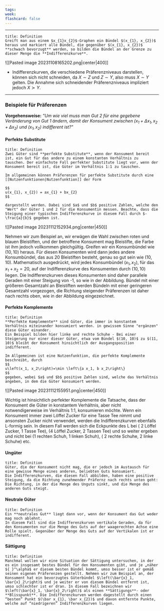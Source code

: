 ```yaml
---
tags:
week:
flashcard: false
---
```

***

```ad-important
title: Definition
Greift man aus einem $x_{1}x_{2}$-Graphen ein Bündel $(x_{1}, x_{2})$ heraus und markiert alle Bündel, die gegenüber $(x_{1}, x_{2})$ **schwach bevorzugt** werden, so bilden die Bündel an der Grenze zu dieser Menge die **Indifferenzkurve**.

```

![[Pasted image 20231108165202.png|center|400]]

- Indifferenzkurven, die verschiedene Präferenzniveaus darstellen, können sich nicht schneiden, da $X \sim Z$ und $Z \sim Y$, also muss $X \sim Y$ gelten. Die Annahme sich schneidender Präferenzniveaus impliziert jedoch $X \succ Y$.

***
### Beispiele für Präferenzen

**Vorgehensweise:** *"Um wie viel muss man Gut 2 für eine gegebene Veränderung von Gut 1 ändern, damit der Konsument zwischen $(x_{1} + \Delta x_{1}, x_{2} + \Delta x_{2})$ und $(x_{1}, x_{2})$ indifferent ist?"*

#### Perfekte Substitute

```ad-note
title: Definition
Zwei Güter sind **perfekte Substitute**, wenn der Konsument bereit ist, ein Gut für das andere zu einem konstanten Verhältnis zu tauschen. Der einfachste Fall perfekter Substitute liegt vor, wenn der Konsument bereit ist, die Güter im Verhältnis 1:1 zu tauschen.

Im allgemeinen können Präferenzen für perfekte Substitute durch eine [[Nutzenfunktionen|Nutzenfunktion]] der Form

$$
u(x_{1}, x_{2}) = ax_{1} + bx_{2}
$$

dargestellt werden. Dabei sind $a$ und $b$ positive Zahlen, welche den "Wert" der Güter 1 und 2 für die Konsumentin messen. Beachte, dass die Steigung einer typischen Indifferenzkurve in diesem Fall durch $- \frac{a}{b}$ gegeben ist.
```


![[Pasted image 20231112152934.png|center|450]]

Nehmen wir zum Beispiel an, wir erwägen die Wahl zwischen roten und blauen Bleistiften, und der betroffene Konsument mag Bleistifte, die Farbe ist ihm jedoch vollkommen gleichgültig. Greifen wir ein Konsumbündel wie $(10,10)$ heraus. Für diesen Konsumenten wird dann jedes andere Konsumbündel, das aus 20 Bleistiften besteht, genau so gut sein wie $(10,10)$. Mathematisch ausgedrückt, wird jedes Konsumbündel $\left(x_1, x_2\right)$, für das $x_1+x_2=20$, auf der Indifferenzkurve des Konsumenten durch $(10,10)$ liegen. Die Indifferenzkurven dieses Konsumenten sind daher parallele Geraden mit einer Steigung von -1, so wie in der Abbildung. Bündel mit einer größeren Gesamtzahl an Bleistiften werden Bündeln mit einer geringeren Gesamtzahl vorgezogen, die Richtung steigender Präferenzen ist daher nach rechts oben, wie in der Abbildung eingezeichnet.

#### Perfekte Komplemente

```ad-note
title: Definition
**Perfekte Komplemente** sind Güter, die immer in konstantem Verhältnis miteinander konsumiert werden. in gewissem Sinne "ergänzen" diese Güter einander.
Ein Beispiel bilden hier linke und rechte Schuhe - Bei einer Steigerung nur einer dieser Güter, etwa vom Bündel $(10, 10)$ zu $(11, 10)$ bleibt der Konsument hinsichtlich der Ausgangsposition indifferent.

Im Allgemeinen ist eine Nutzenfunktion, die perfekte Komplemente beschreibt, durch
$$
u\left(x_1, x_2\right)=\min \left\{a x_1, b x_2\right\}
$$
gegeben, wobei $a$ und $b$ positive Zahlen sind, welche das Verhältnis angeben, in dem die Güter konsumiert werden.
```


![[Pasted image 20231112155951.png|center|450]]

Wichtig ist hinsichtlich perfekter Komplemente die Tatsache, dass der Konsument die Güter in konstantem Verhältnis, aber nicht notwendigerweise im Verhältnis 1:1, konsumieren möchte. Wenn ein Konsument immer zwei Löffel Zucker für eine Tasse Tee nimmt und ansonsten Zucker nicht verwendet, werden die Indifferenzkurven ebenfalls L-formig sein. In diesem Fall werden sich die Eckpunkte des L bei ( 2 Löffel Zucker, 1 Tasse Tee), (4 Löffel Zucker, 2 Tassen Tee) und so weiter ergeben und nicht bei (1 rechten Schuh, 1 linken Schuh), ( 2 rechte Schuhe, 2 linke Schuhe) etc.

#### Ungüter

```ad-note
title: Definition
Güter, die der Konsument nicht mag, die er jedoch im Austausch für eine gewisse Menge eines anderen, beliebten Guts konsumiert.
Die Indifferenzkurven, die diesen Fall abbilden, haben eine positive Steigung, da die Richtung zunehmender Präfernz nach rechts unten geht: Die Richtung, in der die Menge des Unguts sinkt, und die Menge des anderen Guts steigt.
```

#### Neutrale Güter

```ad-note
title: Definition
Ein **neutrales Gut** liegt dann vor, wenn der Konsument das Gut weder mag noch ablehnt.
In diesem Fall sind die Indifferenzkurven vertikale Geraden, da für den Konsumenten nur die Menge des Guts auf der waagerechten Achse eine Rolle spielt. Gegenüber der Menge des Guts auf der Vertikalen ist er indifferent.
```

#### Sättigung

```ad-note
title: Definition
Manchmal wollen wir eine Situation der Sättigung untersuchen, in der es ein insgesamt bestes Bündel für den Konsumenten gibt, und je „näher ${ }^\alpha$ er diesem besten Bündel kommt, umso besser ist er gemäß seinen eigenen Präferenzen gestellt. Nehmen wir zum Beispiel an, der Konsument hat ein bevorzugtes Güterbündel $\left(\bar{x}_1, \bar{x}_2\right)$ und je weiter er von diesem Bündel entfernt ist, umso schlechter ist er dran. In diesem Fall bezeichnen wir $\left(\bar{x}_1, \bar{x}_2\right)$ als einen **Sättigungs**- oder **Blisspunkt**. Die Indifferenzkurven werden dagestellt durch einen “besten” Punkt $(\bar x_{1}, \bar x_{2})$ und davon entfernte Punkte, welche auf “niedrigeren” Indifferenzkurven liegen.
```

